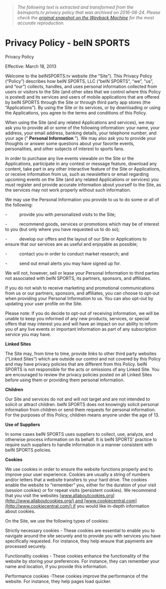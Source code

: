 > *The following text is extracted and transformed from the beinsports.tv privacy policy that was archived on 2016-06-24. Please check the [original snapshot on the Wayback Machine](https://web.archive.org/web/20160624092211id_/http%3A//www.beinsports.com/us/privacy-policy) for the most accurate reproduction.*

# Privacy Policy - beIN SPORTS

Privacy Policy

Effective: March 18, 2013

Welcome to the beINSPORTS.tv website (the “Site”). This Privacy Policy (“Policy”) describes how beIN SPORTS, LLC (“beIN SPORTS”, “we”, “us”, and “our”) collects, handles, and uses personal information collected from users or visitors to the Site (and other sites that we control where this Policy is posted) and its services and users of mobile applications that are offered by beIN SPORTS through the Site or through third party app stores (the “Applications”). By using the Site or its services, or by downloading or using the Applications, you agree to the terms and conditions of this Policy.

When using the Site (and any related Applications and services), we may ask you to provide all or some of the following information: your name, your address, your email address, banking details, your telephone number, and your age (" **Personal Information** "). We may also ask you to provide your thoughts or answer some questions about your favorite events, personalities, and other subjects of interest to sports fans.

In order to purchase any live events viewable on the Site or the Applications, participate in any contest or message feature, download any content, take part in any other interactive feature of the Site or Applications, or receive information from us, such as newsletters or email regarding upcoming events on the Site (and any related Applications or services) you must register and provide accurate information about yourself to the Site, as the services may not work properly without such information.

We may use the Personal Information you provide to us to do some or all of the following:

-          provide you with personalized visits to the Site;

-          recommend goods, services or promotions which may be of interest to you (but only where you have requested us to do so);

-          develop our offers and the layout of our Site or Applications to ensure that our services are as useful and enjoyable as possible;

-          contact you in order to conduct market research; and

-          send out email alerts you may have signed up for.

We will not, however, sell or lease your Personal Information to third parties not associated with beIN SPORTS, its partners, sponsors, and affiliates.

If you do not wish to receive marketing and promotional communications from us or our partners, sponsors, and affiliates, you can choose to opt-out when providing your Personal Information to us. You can also opt-out by updating your user profile on the Site.

Please note: If you do decide to opt-out of receiving information, we will be unable to keep you informed of any new products, services, or special offers that may interest you and will have an impact on our ability to inform you of any live events or important information as part of any subscription service you may have.

 **Linked Sites**

The Site may, from time to time, provide links to other third party websites (“Linked Sites”) which are outside our control and not covered by this Policy and may have privacy policies that are different from this Policy. beIN SPORTS is not responsible for the acts or omissions of any Linked Site. You are encouraged to review the privacy policies posted on all Linked Sites before using them or providing them personal information.

 **Children**

Our Site and services do not and will not target and are not intended to solicit or attract children. beIN SPORTS does not knowingly solicit personal information from children or send them requests for personal information. For the purposes of this Policy, children means anyone under the age of 13.

 **Use of Suppliers**

In some cases beIN SPORTS uses suppliers to collect, use, analyze, and otherwise process information on its behalf. It is beIN SPORTS' practice to require such suppliers to handle information in a manner consistent with beIN SPORTS policies.

 **Cookies**

We use cookies in order to ensure the website functions properly and to improve your user experience. Cookies are usually a string of numbers and/or letters that a website transfers to your hard drive. The cookies enable the website to “remember” you, either for the duration of your visit (session cookies) or for repeat visits (persistent cookies). We recommend that you visit the websites [www.allaboutcookies.org](http://www.allaboutcookies.org/) and [www.cookiecentral.com](http://www.cookiecentral.com/) if you would like in-depth information about cookies.

On the Site, we use the following types of cookies:

Strictly necessary cookies - These cookies are essential to enable you to navigate around the site securely and to provide you with services you have specifically requested. For instance, they help ensure that payments are processed securely.

Functionality cookies - These cookies enhance the functionality of the website by storing your preferences. For instance, they can remember your name and location, if you provide this information.

Performance cookies -These cookies improve the performance of the website. For instance, they help pages load quicker.
